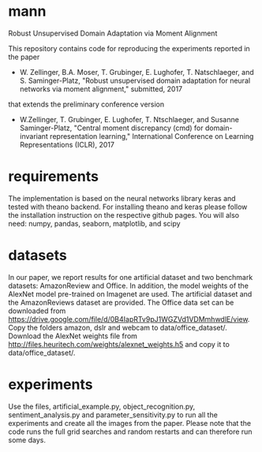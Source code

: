 # mann
Robust Unsupervised Domain Adaptation via Moment Alignment

This repository contains code for reproducing the experiments reported in the paper
- W. Zellinger, B.A. Moser, T. Grubinger, E. Lughofer, T. Natschlaeger, and S. Saminger-Platz, "Robust unsupervised domain adaptation
for neural networks via moment alignment," submitted, 2017

that extends the preliminary conference version

- W.Zellinger, T. Grubinger, E. Lughofer, T. Ntschlaeger, and Susanne Saminger-Platz, "Central moment discrepancy (cmd) for domain-invariant representation learning," International Conference on Learning Representations (ICLR), 2017

# requirements
The implementation is based on the neural networks library keras and tested with theano backend. For installing theano and keras please follow the installation instruction on the respective github pages. You will also need: numpy, pandas, seaborn, matplotlib, and scipy

# datasets
In our paper, we report results for one artificial dataset and two benchmark datasets: AmazonReview and Office. In addition, the model weights of the AlexNet model pre-trained on Imagenet are used. The artificial dataset and the AmazonReviews dataset are provided. The Office data set can be downloaded from https://drive.google.com/file/d/0B4IapRTv9pJ1WGZVd1VDMmhwdlE/view. Copy the folders amazon, dslr and webcam to data/office_dataset/. Download the AlexNet weights file from http://files.heuritech.com/weights/alexnet_weights.h5 and copy it to  data/office_dataset/.

# experiments
Use the files, artificial_example.py, object_recognition.py, sentiment_analysis.py and parameter_sensitivity.py to run all the experiments and create all the images from the paper. Please note that the code runs the full grid searches and random restarts and can therefore run some days.

